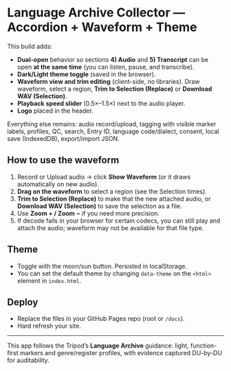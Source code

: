 # Language Archive Collector — Accordion + Waveform + Theme

This build adds:
- **Dual-open** behavior so sections **4) Audio** and **5) Transcript** can be open **at the same time** (you can listen, pause, and transcribe).
- **Dark/Light theme toggle** (saved in the browser).
- **Waveform view and trim editing** (client-side, no libraries). Draw waveform, select a region, **Trim to Selection (Replace)** or **Download WAV (Selection)**.
- **Playback speed slider** (0.5×–1.5×) next to the audio player.
- **Logo** placed in the header.

Everything else remains: audio record/upload, tagging with visible marker labels, profiles, QC, search, Entry ID, language code/dialect, consent, local save (IndexedDB), export/import JSON.

## How to use the waveform
1) Record or Upload audio → click **Show Waveform** (or it draws automatically on new audio).  
2) **Drag on the waveform** to select a region (see the Selection times).  
3) **Trim to Selection (Replace)** to make that the new attached audio, or **Download WAV (Selection)** to save the selection as a file.  
4) Use **Zoom + / Zoom −** if you need more precision.  
5) If decode fails in your browser for certain codecs, you can still play and attach the audio; waveform may not be available for that file type.

## Theme
- Toggle with the moon/sun button. Persisted in localStorage.  
- You can set the default theme by changing `data-theme` on the `<html>` element in `index.html`.

## Deploy
- Replace the files in your GitHub Pages repo (root or `/docs`).  
- Hard refresh your site.

---

This app follows the Tripod’s **Language Archive** guidance: light, function-first markers and genre/register profiles, with evidence captured DU-by-DU for auditability. 